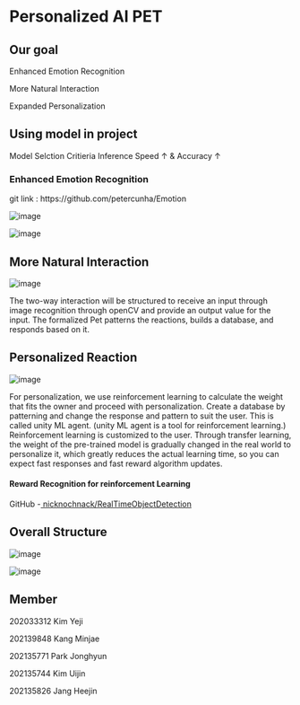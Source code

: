 # Personalized AI PET


## Our goal 
Enhanced Emotion Recognition

More Natural Interaction

Expanded Personalization
## Using model in project 
Model Selction Critieria 
Inference Speed ↑ & Accuracy ↑
### Enhanced Emotion Recognition
<Real-time CNN for Emotion Classification>
git link : https://github.com/petercunha/Emotion
  
![image](https://github.com/gachon-graduation-project/AI_pet/assets/105128163/f2b3afc9-28d0-48da-a92c-d7a850d9089f)

![image](https://github.com/gachon-graduation-project/AI_pet/assets/105128163/11f57a6a-9a33-4be5-8690-99a52ca36d13)

## More Natural Interaction 
![image](https://github.com/gachon-graduation-project/AI_pet/assets/105128163/b6ffbf01-fdc8-4dfc-82e8-225c6db5d38f)

The two-way interaction will be structured to receive an input through image recognition through openCV and provide an output value for the input. The formalized Pet patterns the reactions, builds a database, and responds based on it.

## Personalized Reaction 
![image](https://github.com/gachon-graduation-project/AI_pet/assets/105128163/668f268d-edbc-4de1-99ce-a55b1e753573)

For personalization, we use reinforcement learning to calculate the weight that fits the owner and proceed with personalization. Create a database by patterning and change the response and pattern to suit the user. This is called unity ML agent. (unity ML agent is a tool for reinforcement learning.)
 Reinforcement learning is customized to the user. Through transfer learning, the weight of the pre-trained model is gradually changed in the real world to personalize it, which greatly reduces the actual learning time, so you can expect fast responses and fast reward algorithm updates.

#### Reward Recognition for reinforcement Learning
GitHub -[ nicknochnack/RealTimeObjectDetection](https://github.com/nicknochnack/RealTimeObjectDetection)

## Overall Structure
![image](https://github.com/gachon-graduation-project/AI_pet/assets/105128163/06cddc38-53c4-4e04-8fcc-240ebf91fba0)

![image](https://github.com/gachon-graduation-project/AI_pet/assets/105128163/aec47eac-fc1d-4534-a508-8157e2d2efea)

## Member 
202033312 Kim Yeji

202139848 Kang Minjae

202135771 Park Jonghyun

202135744 Kim Uijin

202135826 Jang Heejin
